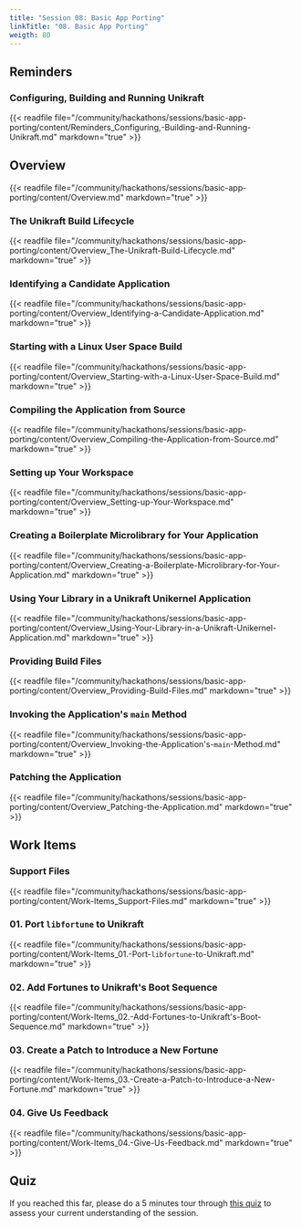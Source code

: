 ```yaml
---
title: "Session 08: Basic App Porting"
linkTitle: "08. Basic App Porting"
weigth: 80
---
```


## Reminders

### Configuring, Building and Running Unikraft

{{< readfile file="/community/hackathons/sessions/basic-app-porting/content/Reminders_Configuring,-Building-and-Running-Unikraft.md" markdown="true" >}}

## Overview

{{< readfile file="/community/hackathons/sessions/basic-app-porting/content/Overview.md" markdown="true" >}}

### The Unikraft Build Lifecycle

{{< readfile file="/community/hackathons/sessions/basic-app-porting/content/Overview_The-Unikraft-Build-Lifecycle.md" markdown="true" >}}

### Identifying a Candidate Application

{{< readfile file="/community/hackathons/sessions/basic-app-porting/content/Overview_Identifying-a-Candidate-Application.md" markdown="true" >}}

### Starting with a Linux User Space Build

{{< readfile file="/community/hackathons/sessions/basic-app-porting/content/Overview_Starting-with-a-Linux-User-Space-Build.md" markdown="true" >}}

### Compiling the Application from Source

{{< readfile file="/community/hackathons/sessions/basic-app-porting/content/Overview_Compiling-the-Application-from-Source.md" markdown="true" >}}

### Setting up Your Workspace

{{< readfile file="/community/hackathons/sessions/basic-app-porting/content/Overview_Setting-up-Your-Workspace.md" markdown="true" >}}

### Creating a Boilerplate Microlibrary for Your Application

{{< readfile file="/community/hackathons/sessions/basic-app-porting/content/Overview_Creating-a-Boilerplate-Microlibrary-for-Your-Application.md" markdown="true" >}}

### Using Your Library in a Unikraft Unikernel Application

{{< readfile file="/community/hackathons/sessions/basic-app-porting/content/Overview_Using-Your-Library-in-a-Unikraft-Unikernel-Application.md" markdown="true" >}}

### Providing Build Files

{{< readfile file="/community/hackathons/sessions/basic-app-porting/content/Overview_Providing-Build-Files.md" markdown="true" >}}

### Invoking the Application's `main` Method

{{< readfile file="/community/hackathons/sessions/basic-app-porting/content/Overview_Invoking-the-Application's-`main`-Method.md" markdown="true" >}}

### Patching the Application

{{< readfile file="/community/hackathons/sessions/basic-app-porting/content/Overview_Patching-the-Application.md" markdown="true" >}}

## Work Items

### Support Files

{{< readfile file="/community/hackathons/sessions/basic-app-porting/content/Work-Items_Support-Files.md" markdown="true" >}}

### 01. Port `libfortune` to Unikraft

{{< readfile file="/community/hackathons/sessions/basic-app-porting/content/Work-Items_01.-Port-`libfortune`-to-Unikraft.md" markdown="true" >}}

### 02. Add Fortunes to Unikraft's Boot Sequence

{{< readfile file="/community/hackathons/sessions/basic-app-porting/content/Work-Items_02.-Add-Fortunes-to-Unikraft's-Boot-Sequence.md" markdown="true" >}}

### 03. Create a Patch to Introduce a New Fortune

{{< readfile file="/community/hackathons/sessions/basic-app-porting/content/Work-Items_03.-Create-a-Patch-to-Introduce-a-New-Fortune.md" markdown="true" >}}

### 04. Give Us Feedback

{{< readfile file="/community/hackathons/sessions/basic-app-porting/content/Work-Items_04.-Give-Us-Feedback.md" markdown="true" >}}

## Quiz

If you reached this far, please do a 5 minutes tour through [this quiz](https://forms.gle/BWb8XzEuY3FCQpay9) to assess your current understanding of the session.
